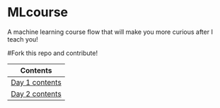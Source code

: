 # MLcourse
A machine learning course flow that will make you more curious after I teach you!

#Fork this repo and contribute!



|Contents                 |
|----                     |
|[Day 1 contents](day1.md)|
|[Day 2 contents](day2.md)|


